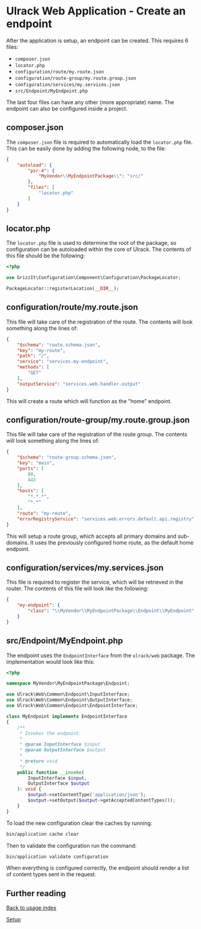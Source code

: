 # Ulrack Web Application - Create an endpoint

After the application is setup, an endpoint can be created. This requires 6
files:
- `composer.json`
- `locator.php`
- `configuration/route/my.route.json`
- `configuration/route-group/my.route.group.json`
- `configuration/services/my.services.json`
- `src/Endpoint/MyEndpoint.php`

The last four files can have any other (more appropriate) name. The endpoint
can also be configured inside a project.

## composer.json

The `composer.json` file is required to automatically load the `locator.php`
file. This can be easily done by adding the following node, to the file:
```json
{
    "autoload": {
        "psr-4": {
            "MyVendor\\MyEndpointPackage\\": "src/"
        },
        "files": [
            "locator.php"
        ]
    }
}
```

## locator.php

The `locator.php` file is used to determine the root of the package, so
configuration can be autoloaded within the core of Ulrack. The contents of this
file should be the following:
```php
<?php

use GrizzIt\Configuration\Component\Configuration\PackageLocator;

PackageLocator::registerLocation(__DIR__);

```

## configuration/route/my.route.json

This file will take care of the registration of the route. The contents will
look something along the lines of:
```json
{
    "$schema": "route.schema.json",
    "key": "my-route",
    "path": "/",
    "service": "services.my-endpoint",
    "methods": [
        "GET"
    ],
    "outputService": "services.web.handler.output"
}
```

This will create a route which will function as the "home" endpoint.

## configuration/route-group/my.route.group.json

This file will take care of the registration of the route group. The contents
will look something along the lines of:
```json
{
    "$schema": "route-group.schema.json",
    "key": "main",
    "ports": [
        80,
        443
    ],
    "hosts": [
        "*.*.*",
        "*.*"
    ],
    "route": "my-route",
    "errorRegistryService": "services.web.errors.default.api.registry"
}
```

This will setup a route group, which accepts all primary domains and
sub-domains. It uses the previously configured home route, as the default home
endpoint.

## configuration/services/my.services.json

This file is required to register the service, which will be retrieved in the
router. The contents of this file will look like the following:
```json
{
    "my-endpoint": {
        "class": "\\MyVendor\\MyEndpointPackage\\Endpoint\\MyEndpoint"
    }
}
```

## src/Endpoint/MyEndpoint.php

The endpoint uses the `EndpointInterface` from the `ulrack/web` package. The
implementation would look like this:
```php
<?php

namespace MyVendor\MyEndpointPackage\Endpoint;

use Ulrack\Web\Common\Endpoint\InputInterface;
use Ulrack\Web\Common\Endpoint\OutputInterface;
use Ulrack\Web\Common\Endpoint\EndpointInterface;

class MyEndpoint implements EndpointInterface
{
    /**
     * Invokes the endpoint.
     *
     * @param InputInterface $input
     * @param OutputInterface $output
     *
     * @return void
     */
    public function __invoke(
        InputInterface $input,
        OutputInterface $output
    ): void {
        $output->setContentType('application/json');
        $output->setOutput($output->getAcceptedContentTypes());
    }
}

```

To load the new configuration clear the caches by running:
```bash
bin/application cache clear
```

Then to validate the configuration run the command:
```bash
bin/application validate configuration
```

When everything is configured correctly, the endpoint should render a list of
content types sent in the request.

## Further reading

[Back to usage index](index.md)

[Setup](setup.md)
